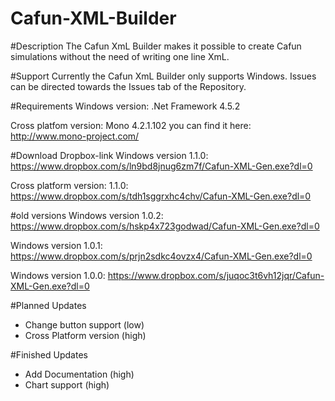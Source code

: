 # Cafun-XML-Builder

#Description
The Cafun XmL Builder makes it possible to create Cafun simulations without the need of writing one line XmL.

#Support
Currently the Cafun XmL Builder only supports Windows.
Issues can be directed towards the Issues tab of the Repository.

#Requirements
Windows version: .Net Framework 4.5.2

Cross platfom version: Mono 4.2.1.102
you can find it here: http://www.mono-project.com/

#Download
Dropbox-link
Windows version 1.1.0: https://www.dropbox.com/s/ln9bd8jnug6zm7f/Cafun-XML-Gen.exe?dl=0

Cross platform version: 1.1.0: https://www.dropbox.com/s/tdh1sggrxhc4chv/Cafun-XML-Gen.exe?dl=0

#old versions
Windows version 1.0.2: https://www.dropbox.com/s/hskp4x723godwad/Cafun-XML-Gen.exe?dl=0

Windows version 1.0.1: https://www.dropbox.com/s/prjn2sdkc4ovzx4/Cafun-XML-Gen.exe?dl=0

Windows version 1.0.0: https://www.dropbox.com/s/juqoc3t6vh12jqr/Cafun-XML-Gen.exe?dl=0 

#Planned Updates
+ Change button support (low)
+ Cross Platform version (high)

#Finished Updates
+ Add Documentation (high)
+ Chart support (high)
